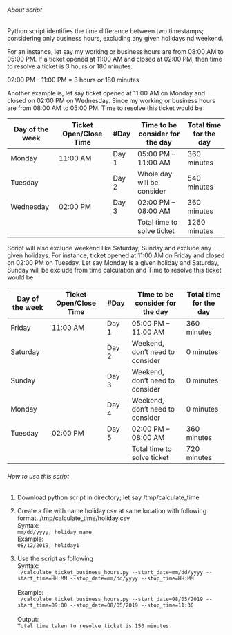 ###### About script

Python script identifies the time difference between two timestamps; considering only business hours, excluding any given holidays nd weekend.

For an instance, let say my working or business hours are from 08:00 AM to 05:00 PM. If a ticket opened at 11:00 AM and closed at 02:00 PM, then time to resolve a ticket is 3 hours or 180 minutes.

02:00 PM - 11:00 PM = 3 hours or 180 minutes

Another example is, let say ticket opened at 11:00 AM on Monday and closed on 02:00 PM on Wednesday. Since my working or business hours are from 08:00 AM to 05:00 PM. Time to resolve this ticket would be

Day of the week | Ticket Open/Close Time | #Day | Time to be consider for the day | Total time for the day
--- | ---- | ---------- | -------------------------- | ---------------------------
Monday | 11:00 AM | Day 1 | 05:00 PM – 11:00 AM | 360 minutes
Tuesday | | Day 2 | Whole day will be consider | 540 minutes
Wednesday | 02:00 PM | Day 3 | 02:00 PM – 08:00 AM | 360 minutes
 | | | | Total time to solve ticket | 1260 minutes
 
Script will also exclude weekend like Saturday, Sunday and exclude any given holidays. For instance, ticket opened at 11:00 AM on Friday and closed on 02:00 PM on Tuesday. Let say Monday is a given holiday and Saturday, Sunday will be exclude from time calculation and Time to resolve this ticket would be

Day of the week | Ticket Open/Close Time | #Day | Time to be consider for the day | Total time for the day
--- | ---- | ---------- | -------------------------- | ---------------------------
Friday | 11:00 AM | Day 1 | 05:00 PM – 11:00 AM | 360 minutes
Saturday |  | Day 2 | Weekend, don’t need to consider | 0 minutes
Sunday |  | Day 3 | Weekend, don’t need to consider | 0 minutes
Monday |  | Day 4 | Weekend, don’t need to consider | 0 minutes
Tuesday | 02:00 PM | Day 5 | 02:00 PM – 08:00 AM | 360 minutes
 | | | | Total time to solve ticket | 720 minutes

###### How to use this script

1. Download python script in directory; let say /tmp/calculate_time
2. Create a file with name holiday.csv at same location with following format.  /tmp/calculate_time/holiday.csv\
Syntax:\
``` mm/dd/yyyy, holiday_name ```
\
Example:\
```08/12/2019, holiday1```


3. Use the script as following\
Syntax:\
```./calculate_ticket_business_hours.py --start_date=mm/dd/yyyy --start_time=HH:MM --stop_date=mm/dd/yyyy --stop_time=HH:MM```\
\
Example:\
```./calculate_ticket_business_hours.py --start_date=08/05/2019 --start_time=09:00 --stop_date=08/05/2019 --stop_time=11:30```\
\
Output:\
```Total time taken to resolve ticket is 150 minutes```
